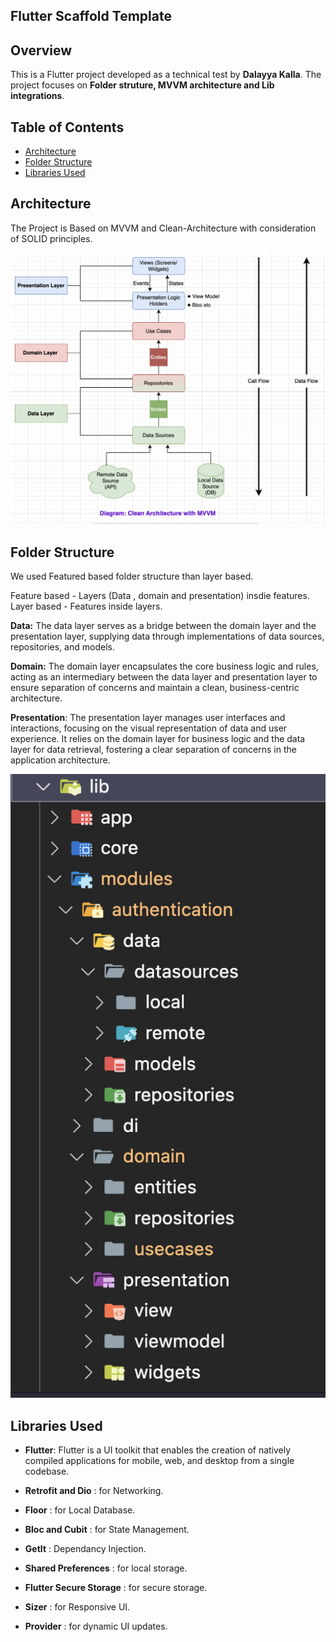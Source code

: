 ## Flutter Scaffold Template

## Overview

This is a Flutter project developed as a technical test by **Dalayya Kalla**. The project focuses on **Folder struture, MVVM architecture and Lib integrations**.

## Table of Contents

- [Architecture](#architecture)
- [Folder Structure](#folder-structure)
- [Libraries Used](libraries-used)

## Architecture

The Project is Based on MVVM and Clean-Architecture with consideration of SOLID principles.

![Architecture Diagram](screenshots/clean_architecture.png)

## Folder Structure

We used Featured based folder structure than layer based.

Feature based - Layers (Data , domain and presentation) insdie features.
Layer based - Features inside layers.

**Data:** The data layer serves as a bridge between the domain layer and the presentation layer, supplying data through implementations of data sources, repositories, and models.

**Domain:** The domain layer encapsulates the core business logic and rules, acting as an intermediary between the data layer and presentation layer to ensure separation of concerns and maintain a clean, business-centric architecture.

**Presentation**: The presentation layer manages user interfaces and interactions, focusing on the visual representation of data and user experience. It relies on the domain layer for business logic and the data layer for data retrieval, fostering a clear separation of concerns in the application architecture.

![Folder Diagram](screenshots/folder_structure.png)

## Libraries Used

- **Flutter**: Flutter is a UI toolkit that enables the creation of natively compiled applications for mobile, web, and desktop from a single codebase.

- **Retrofit and Dio** : for Networking.
- **Floor** : for Local Database.
- **Bloc and Cubit** : for State Management.
- **GetIt** : Dependancy Injection.
- **Shared Preferences** : for local storage.
- **Flutter Secure Storage** : for secure storage.
- **Sizer** : for Responsive UI.
- **Provider** : for dynamic UI updates.
